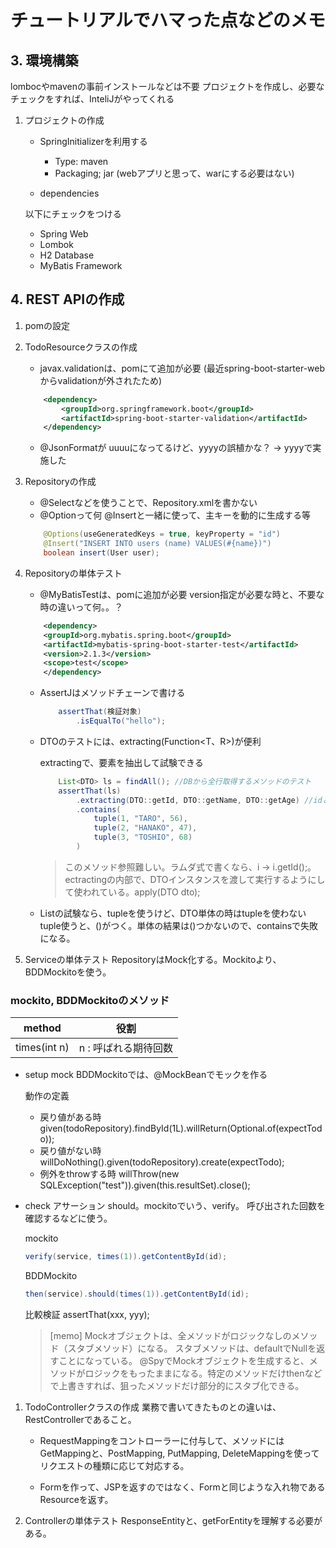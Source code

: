# チュートリアルでハマった点などのメモ

## 3. 環境構築

lombocやmavenの事前インストールなどは不要
プロジェクトを作成し、必要なチェックをすれば、InteliJがやってくれる

1. プロジェクトの作成
    * SpringInitializerを利用する
      * Type: maven
      * Packaging; jar (webアプリと思って、warにする必要はない)

    * dependencies

    以下にチェックをつける
      * Spring Web
      * Lombok
      * H2 Database
      * MyBatis Framework

## 4. REST APIの作成

1. pomの設定

1. TodoResourceクラスの作成
    * javax.validationは、pomにて追加が必要
    (最近spring-boot-starter-webからvalidationが外されたため)

    ```xml
        <dependency>
            <groupId>org.springframework.boot</groupId>
            <artifactId>spring-boot-starter-validation</artifactId>
        </dependency>
    ```

    * @JsonFormatが uuuuになってるけど、yyyyの誤植かな？ -> yyyyで実施した

1. Repositoryの作成
    * @Selectなどを使うことで、Repository.xmlを書かない
    * @Optionって何
    @Insertと一緒に使って、主キーを動的に生成する等

    ```java
        @Options(useGeneratedKeys = true, keyProperty = "id")
        @Insert("INSERT INTO users (name) VALUES(#{name})")
        boolean insert(User user);
    ```

1. Repositoryの単体テスト
    * @MyBatisTestは、pomに追加が必要
    version指定が必要な時と、不要な時の違いって何。。？

    ```xml
        <dependency>
        <groupId>org.mybatis.spring.boot</groupId>
        <artifactId>mybatis-spring-boot-starter-test</artifactId>
        <version>2.1.3</version>
        <scope>test</scope>
        </dependency>
    ```

    * AssertJはメソッドチェーンで書ける

        ```java
            assertThat(検証対象)
                .isEqualTo("hello");
        ```

    * DTOのテストには、extracting(Function<T、R>)が便利

        extractingで、要素を抽出して試験できる

        ```java
            List<DTO> ls = findAll(); //DBから全行取得するメソッドのテスト
            assertThat(ls)
                .extracting(DTO::getId, DTO::getName, DTO::getAge) //idと、nameと、ageだけ試験する
                .contains(
                    tuple(1, "TARO", 56),
                    tuple(2, "HANAKO", 47),
                    tuple(3, "TOSHIO", 68)
                )  
        ```

        > このメソッド参照難しい。ラムダ式で書くなら、i -> i.getId();。
        ectractingの内部で、DTOインスタンスを渡して実行するようにして使われている。apply(DTO dto);

    * List<DTO>の試験なら、tupleを使うけど、DTO単体の時はtupleを使わない
        tuple使うと、()がつく。単体の結果は()つかないので、containsで失敗になる。

1. Serviceの単体テスト
    RepositoryはMock化する。Mockitoより、BDDMockitoを使う。

### mockito, BDDMockitoのメソッド

| method | 役割 |
| --- | --- |
| times(int n) | n : 呼ばれる期待回数 |

* setup mock
    BDDMockitoでは、@MockBeanでモックを作る

    動作の定義
  * 戻り値がある時
        given(todoRepository).findById(1L).willReturn(Optional.of(expectTodo));
  * 戻り値がない時
        willDoNothing().given(todoRepository).create(expectTodo);
  * 例外をthrowする時
        willThrow(new SQLException("test")).given(this.resultSet).close();

* check
    アサーション
    should。mockitoでいう、verify。
    呼び出された回数を確認するなどに使う。

    mockito

    ```java
    verify(service, times(1)).getContentById(id);
    ```

    BDDMockito

    ```java
    then(service).should(times(1)).getContentById(id);
    ```

    比較検証
    assertThat(xxx, yyy);

    > [memo]
    > Mockオブジェクトは、全メソッドがロジックなしのメソッド（スタブメソッド）になる。
    > スタブメソッドは、defaultでNullを返すことになっている。
    > @SpyでMockオブジェクトを生成すると、メソッドがロジックをもったままになる。特定のメソッドだけthenなどで上書きすれば、狙ったメソッドだけ部分的にスタブ化できる。

1. TodoControllerクラスの作成
    業務で書いてきたものとの違いは、RestControllerであること。

    * RequestMappingをコントローラーに付与して、メソッドにはGetMappingと、PostMapping, PutMapping, DeleteMappingを使ってリクエストの種類に応じて対応する。

    * Formを作って、JSPを返すのではなく、Formと同じような入れ物であるResourceを返す。

1. Controllerの単体テスト
    ResponseEntityと、getForEntityを理解する必要がある。
